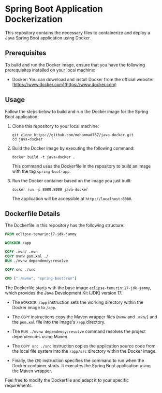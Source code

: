 
# Spring Boot Application Dockerization

This repository contains the necessary files to containerize and deploy a Java Spring Boot application using Docker.

## Prerequisites

To build and run the Docker image, ensure that you have the following prerequisites installed on your local machine:

- Docker: You can download and install Docker from the official website: [https://www.docker.com](https://www.docker.com)

## Usage

Follow the steps below to build and run the Docker image for the Spring Boot application:

1. Clone this repository to your local machine:

   ```shell
   git clone https://github.com/mohammad767/java-docker.git
   cd java-docker
   ```

2. Build the Docker image by executing the following command:

   ```shell
   docker build -t java-docker .
   ```

   This command uses the Dockerfile in the repository to build an image with the tag `spring-boot-app`.

3. Run the Docker container based on the image you just built:

   ```shell
   docker run -p 8080:8080 java-docker
   ```

   The application will be accessible at `http://localhost:8080`.

## Dockerfile Details

The Dockerfile in this repository has the following structure:

```dockerfile
FROM eclipse-temurin:17-jdk-jammy

WORKDIR /app

COPY .mvn/ .mvn
COPY mvnw pom.xml ./
RUN ./mvnw dependency:resolve

COPY src ./src

CMD ["./mvnw", "spring-boot:run"]
```

The Dockerfile starts with the base image `eclipse-temurin:17-jdk-jammy`, which provides the Java Development Kit (JDK) version 17.

- The `WORKDIR /app` instruction sets the working directory within the Docker image to `/app`.

- The `COPY` instructions copy the Maven wrapper files (`mvnw` and `.mvn/`) and the `pom.xml` file into the image's `/app` directory.

- The `RUN ./mvnw dependency:resolve` command resolves the project dependencies using Maven.

- The `COPY src ./src` instruction copies the application source code from the local file system into the `/app/src` directory within the Docker image.

- Finally, the `CMD` instruction specifies the command to run when the Docker container starts. It executes the Spring Boot application using the Maven wrapper.

Feel free to modify the Dockerfile and adapt it to your specific requirements.

